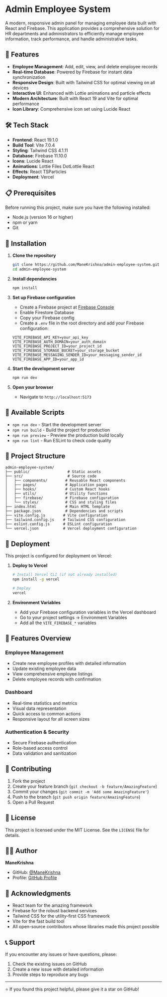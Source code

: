 # Admin Employee System

A modern, responsive admin panel for managing employee data built with React and Firebase. This application provides a comprehensive solution for HR departments and administrators to efficiently manage employee information, track performance, and handle administrative tasks.

## 🚀 Features

- **Employee Management**: Add, edit, view, and delete employee records
- **Real-time Database**: Powered by Firebase for instant data synchronization
- **Responsive Design**: Built with Tailwind CSS for optimal viewing on all devices
- **Interactive UI**: Enhanced with Lottie animations and particle effects
- **Modern Architecture**: Built with React 19 and Vite for optimal performance
- **Icon Library**: Comprehensive icon set using Lucide React

## 🛠️ Tech Stack

- **Frontend**: React 19.1.0
- **Build Tool**: Vite 7.0.4
- **Styling**: Tailwind CSS 4.1.11
- **Database**: Firebase 11.10.0
- **Icons**: Lucide React
- **Animations**: Lottie Files DotLottie React
- **Effects**: React TSParticles
- **Deployment**: Vercel

## 📋 Prerequisites

Before running this project, make sure you have the following installed:

- Node.js (version 16 or higher)
- npm or yarn
- Git

## 🔧 Installation

1. **Clone the repository**
   ```bash
   git clone https://github.com/ManeKrishna/admin-employee-system.git
   cd admin-employee-system
   ```

2. **Install dependencies**
   ```bash
   npm install
   ```

3. **Set up Firebase configuration**
   - Create a Firebase project at [Firebase Console](https://console.firebase.google.com/)
   - Enable Firestore Database
   - Copy your Firebase config
   - Create a `.env` file in the root directory and add your Firebase configuration:
   ```env
   VITE_FIREBASE_API_KEY=your_api_key
   VITE_FIREBASE_AUTH_DOMAIN=your_auth_domain
   VITE_FIREBASE_PROJECT_ID=your_project_id
   VITE_FIREBASE_STORAGE_BUCKET=your_storage_bucket
   VITE_FIREBASE_MESSAGING_SENDER_ID=your_messaging_sender_id
   VITE_FIREBASE_APP_ID=your_app_id
   ```

4. **Start the development server**
   ```bash
   npm run dev
   ```

5. **Open your browser**
   - Navigate to `http://localhost:5173`

## 📝 Available Scripts

- `npm run dev` - Start the development server
- `npm run build` - Build the project for production
- `npm run preview` - Preview the production build locally
- `npm run lint` - Run ESLint to check code quality

## 📂 Project Structure

```
admin-employee-system/
├── public/                 # Static assets
├── src/                    # Source code
│   ├── components/        # Reusable React components
│   ├── pages/             # Application pages
│   ├── hooks/             # Custom React hooks
│   ├── utils/             # Utility functions
│   ├── firebase/          # Firebase configuration
│   └── styles/            # CSS and styling files
├── index.html             # Main HTML template
├── package.json           # Dependencies and scripts
├── vite.config.js        # Vite configuration
├── tailwind.config.js    # Tailwind CSS configuration
├── eslint.config.js      # ESLint configuration
└── vercel.json           # Vercel deployment configuration
```

## 🚀 Deployment

This project is configured for deployment on Vercel:

1. **Deploy to Vercel**
   ```bash
   # Install Vercel CLI (if not already installed)
   npm install -g vercel
   
   # Deploy
   vercel
   ```

2. **Environment Variables**
   - Add your Firebase configuration variables in the Vercel dashboard
   - Go to your project settings → Environment Variables
   - Add all the `VITE_FIREBASE_*` variables

## 🎨 Features Overview

### Employee Management
- Create new employee profiles with detailed information
- Update existing employee data
- View comprehensive employee listings
- Delete employee records with confirmation

### Dashboard
- Real-time statistics and metrics
- Visual data representation
- Quick access to common actions
- Responsive layout for all screen sizes

### Authentication & Security
- Secure Firebase authentication
- Role-based access control
- Data validation and sanitization

## 🤝 Contributing

1. Fork the project
2. Create your feature branch (`git checkout -b feature/AmazingFeature`)
3. Commit your changes (`git commit -m 'Add some AmazingFeature'`)
4. Push to the branch (`git push origin feature/AmazingFeature`)
5. Open a Pull Request

## 📄 License

This project is licensed under the MIT License. See the `LICENSE` file for details.

## 👨‍💻 Author

**ManeKrishna**
- GitHub: [@ManeKrishna](https://github.com/ManeKrishna)
- Profile: [GitHub Profile](https://github.com/ManeKrishna)

## 🙏 Acknowledgments

- React team for the amazing framework
- Firebase for the robust backend services
- Tailwind CSS for the utility-first CSS framework
- Vite for the fast build tool
- All open-source contributors whose libraries made this project possible

## 📞 Support

If you encounter any issues or have questions, please:
1. Check the existing issues on GitHub
2. Create a new issue with detailed information
3. Provide steps to reproduce any bugs

---

⭐ If you found this project helpful, please give it a star on GitHub!